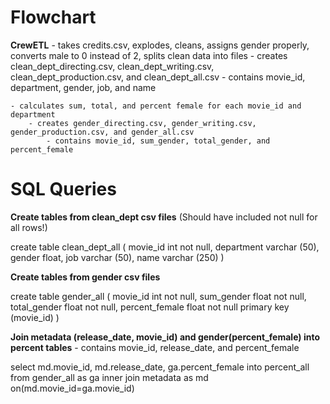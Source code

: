 # Flowchart

**CrewETL**
	- takes credits.csv, explodes, cleans, assigns gender properly, converts male to 0 instead of 2, splits clean data into files
        - creates clean_dept_directing.csv, clean_dept_writing.csv, clean_dept_production.csv, and clean_dept_all.csv
            - contains movie_id, department, gender, job, and name

    - calculates sum, total, and percent female for each movie_id and department
        - creates gender_directing.csv, gender_writing.csv, gender_production.csv, and gender_all.csv
            - contains movie_id, sum_gender, total_gender, and percent_female








# SQL Queries

**Create tables from clean_dept csv files**
(Should have included not null for all rows!)

create table clean_dept_all (
	movie_id int not null,
	department varchar (50),
    gender float,
    job varchar (50),
    name varchar (250)
)

**Create tables from gender csv files**

create table gender_all (
	movie_id int not null,
	sum_gender float not null,
    total_gender float not null,
    percent_female float not null
    primary key (movie_id)
)

**Join metadata (release_date, movie_id) and gender(percent_female) into percent tables**
    - contains movie_id, release_date, and percent_female

select md.movie_id,
	md.release_date,
	ga.percent_female
into percent_all
from gender_all as ga
inner join metadata as md
	on(md.movie_id=ga.movie_id)









